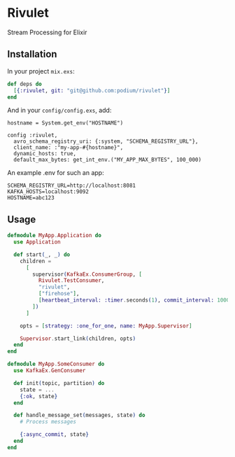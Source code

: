 # Rivulet

Stream Processing for Elixir

## Installation

In your project `mix.exs`:

```elixir
def deps do
  [{:rivulet, git: "git@github.com:podium/rivulet"}]
end
```

And in your `config/config.exs`, add:

```
hostname = System.get_env("HOSTNAME")

config :rivulet,
  avro_schema_registry_uri: {:system, "SCHEMA_REGISTRY_URL"},
  client_name: :"my-app-#{hostname}",
  dynamic_hosts: true,
  default_max_bytes: get_int_env.("MY_APP_MAX_BYTES", 100_000)
```

An example .env for such an app:

```
SCHEMA_REGISTRY_URL=http://localhost:8081
KAFKA_HOSTS=localhost:9092
HOSTNAME=abc123
```

## Usage

```elixir
defmodule MyApp.Application do
  use Application

  def start(_, _) do
    children =
      [
        supervisor(KafkaEx.ConsumerGroup, [
          Rivulet.TestConsumer,
          "rivulet",
          ["firehose"],
          [heartbeat_interval: :timer.seconds(1), commit_interval: 1000]
        ])
      ]

    opts = [strategy: :one_for_one, name: MyApp.Supervisor]

    Supervisor.start_link(children, opts)
  end
end
```

```elixir
defmodule MyApp.SomeConsumer do
  use KafkaEx.GenConsumer

  def init(topic, partition) do
    state = ...
    {:ok, state}
  end

  def handle_message_set(messages, state) do
    # Process messages

    {:async_commit, state}
  end
end
```
